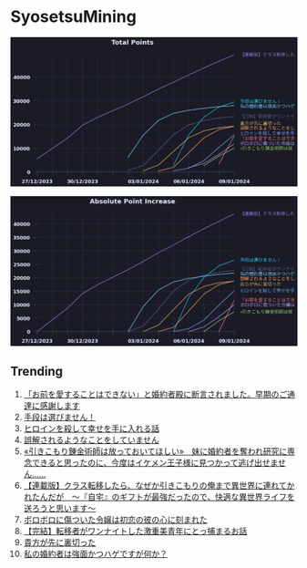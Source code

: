 # SyosetsuMining


![](https://raw.githubusercontent.com/exc4l/SyosetsuMining/main/plots/point_trend.png)

![](https://raw.githubusercontent.com/exc4l/SyosetsuMining/main/plots/point_increase.png)


## Trending

1. [「お前を愛することはできない」と婚約者殿に断言されました。早期のご通達に感謝します](https://ncode.syosetu.com/n8992io/)
2. [手段は選びません！](https://ncode.syosetu.com/n7834io/)
3. [ヒロインを殺して幸せを手に入れる話](https://ncode.syosetu.com/n7582io/)
4. [誤解されるようなことをしていません](https://ncode.syosetu.com/n7325io/)
5. [«引きこもり錬金術師は放っておいてほしい»　妹に婚約者を奪われ研究に専念できると思ったのに、今度はイケメン王子様に見つかって逃げ出せません……](https://ncode.syosetu.com/n8441io/)
6. [【連載版】クラス転移したら、なぜか引きこもりの俺まで異世界に連れてかれたんだが　～『自宅』のギフトが最強だったので、快適な異世界ライフを送ろうと思います～](https://ncode.syosetu.com/n3960io/)
7. [ボロボロに傷ついた令嬢は初恋の彼の心に刻まれた](https://ncode.syosetu.com/n0530ig/)
8. [【完結】転移者がワンナイトした激重美青年にとっ捕まるお話](https://ncode.syosetu.com/n5826io/)
9. [貴方が先に裏切った](https://ncode.syosetu.com/n7230io/)
10. [私の婚約者は強面かつハゲですが何か？](https://ncode.syosetu.com/n6390io/)
